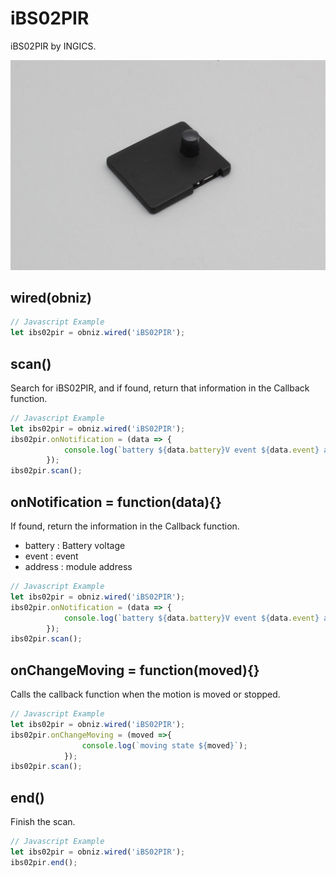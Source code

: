 # iBS02PIR
iBS02PIR by INGICS.

![](image.jpg)


## wired(obniz)

```javascript
// Javascript Example
let ibs02pir = obniz.wired('iBS02PIR');
```

## scan()

Search for iBS02PIR, and if found, return that information in the Callback function.

```javascript
// Javascript Example
let ibs02pir = obniz.wired('iBS02PIR');
ibs02pir.onNotification = (data => {
            console.log(`battery ${data.battery}V event ${data.event} address ${data.address}`);
        });
ibs02pir.scan();
```

## onNotification = function(data){}

If found, return the information in the Callback function.

- battery : Battery voltage
- event : event
- address : module address

```javascript
// Javascript Example
let ibs02pir = obniz.wired('iBS02PIR');
ibs02pir.onNotification = (data => {
            console.log(`battery ${data.battery}V event ${data.event} address ${data.address}`);
        });
ibs02pir.scan();
```


## onChangeMoving = function(moved){}

Calls the callback function when the motion is moved or stopped.

```javascript
// Javascript Example
let ibs02pir = obniz.wired('iBS02PIR');
ibs02pir.onChangeMoving = (moved =>{
                console.log(`moving state ${moved}`);
            });
ibs02pir.scan();
```


## end()

Finish the scan.

```javascript
// Javascript Example
let ibs02pir = obniz.wired('iBS02PIR');
ibs02pir.end();
```
